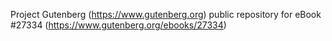 Project Gutenberg (https://www.gutenberg.org) public repository for eBook #27334 (https://www.gutenberg.org/ebooks/27334)
